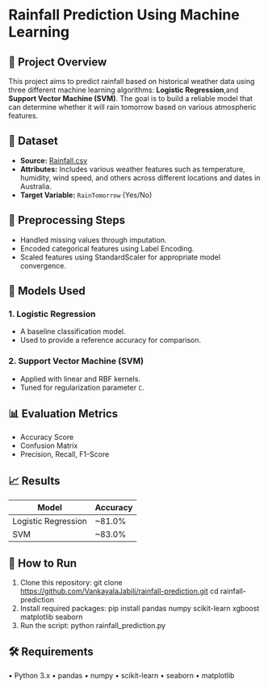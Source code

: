# Rainfall Prediction Using Machine Learning

## 📌 Project Overview
This project aims to predict rainfall based on historical weather data using three different machine learning algorithms: **Logistic Regression**,and **Support Vector Machine (SVM)**. The goal is to build a reliable model that can determine whether it will rain tomorrow based on various atmospheric features.

## 📁 Dataset
- **Source:** [Rainfall.csv](./Rainfall.csv)
- **Attributes:** Includes various weather features such as temperature, humidity, wind speed, and others across different locations and dates in Australia.
- **Target Variable:** `RainTomorrow` (Yes/No)

## 🧪 Preprocessing Steps
- Handled missing values through imputation.
- Encoded categorical features using Label Encoding.
- Scaled features using StandardScaler for appropriate model convergence.
  
## 🤖 Models Used

### 1. Logistic Regression
- A baseline classification model.
- Used to provide a reference accuracy for comparison.

### 2. Support Vector Machine (SVM)
- Applied with linear and RBF kernels.
- Tuned for regularization parameter `C`.

## 📊 Evaluation Metrics
- Accuracy Score
- Confusion Matrix
- Precision, Recall, F1-Score

## 📈 Results

| Model               | Accuracy |
|--------------------|----------|
| Logistic Regression| ~81.0%   |
| SVM                | ~83.0%   |

## 🚀 How to Run
1. Clone this repository:
    git clone https://github.com/VankayalaJabili/rainfall-prediction.git
    cd rainfall-prediction
2. Install required packages:
   pip install pandas numpy scikit-learn xgboost matplotlib seaborn
3. Run the script:
   python rainfall_prediction.py
   
## 🛠️ Requirements
 • Python 3.x
 • pandas
 • numpy
 • scikit-learn
 • seaborn
 • matplotlib
